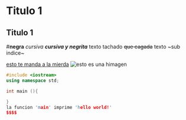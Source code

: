 # Titulo 1
## Titulo 1
#**negra**
*cursiva*
***cursiva y negrita***
texto tachado ~~que cagada~~
texto ~sub indice~

[esto te manda a la mierda](https://www.google.com)
![esto es una himagen](https://www.ucbscz.edu.bo/public/Imagenes/logo_ucbscz_2019.png)
```c++ -->
#include <iostream>
using namespace std;

int main (){

}
la funcion 'main' imprime 'hello world!'
$$$$